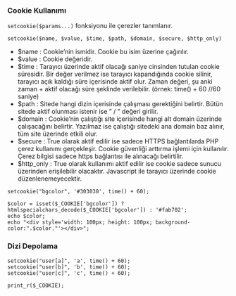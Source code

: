 ### Cookie Kullanımı

``setcookie($params...)`` fonksiyonu ile çerezler tanımlanır.

``setcookie($name, $value, $time, $path, $domain, $secure, $http_only)``

- $name : Cookie’nin ismidir. Cookie bu isim üzerine çağırılır.
- $value : Cookie değeridir.
- $time : Tarayıcı üzerinde aktif olacağı saniye cinsinden tutulan cookie süresidir. Bir değer verilmez ise tarayıcı kapandığında cookie silinir, tarayıcı açık kaldığı süre içerisinde aktif olur. Zaman değeri, şu anki zaman + aktif olacağı süre şeklinde verilebilir. (örnek: time() + 60 //60 saniye)
- $path : Sitede hangi dizin içerisinde çalışması gerektiğini belirtir. Bütün sitede aktif olunması istenir ise ” / ” değeri girilir.
- $domain : Cookie’nin çalıştığı site içerisinde hangi alt domain üzerinde çalışacağını belirtir. Yazılmaz ise çalıştığı sitedeki ana domain baz alınır, tüm site üzerinde etkili olur.
- $secure : True olarak aktif edilir ise sadece HTTPS bağlantılarda PHP çerez kullanımı gerçekleşir. Cookie güvenliği arttırma işlemi için kullanılır. Çerez bilgisi sadece https bağlantısı ile alınacağı belirtilir.
- $http_only : True olarak kullanımı aktif edilir ise cookie sadece sunucu üzerinden erişilebilir olacaktır. Javascript ile tarayıcı üzerinde cookie düzenlenemeyecektir.

```
setcookie("bgcolor", '#303030', time() + 60);

$color = isset($_COOKIE['bgcolor']) ? htmlspecialchars_decode($_COOKIE['bgcolor']) : '#fab702';
echo $color;
echo "<div style='width: 100px; height: 100px; background-color:".$color."'></div>";
```

### Dizi Depolama

```
setcookie("user[a]", 'a', time() + 60);
setcookie("user[b]", 'b', time() + 60);
setcookie("user[c]", 'c', time() + 60);

print_r($_COOKIE);
```